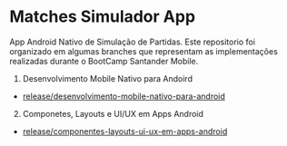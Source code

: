 # Matches Simulador App
App Android Nativo de Simulação de Partidas. Este repositorio foi organizado em algumas branches que representam as implementações realizadas durante o BootCamp Santander Mobile.

1. Desenvolvimento Mobile Nativo para Andoird
  - [release/desenvolvimento-mobile-nativo-para-android](https://github.com/digitalinnovationone/matches-simulator-app/tree/release/desenvolvimento-mobile-nativo-para-android)
2. Componetes, Layouts e UI/UX em Apps Android
  - [release/componentes-layouts-ui-ux-em-apps-android](https://github.com/digitalinnovationone/matches-simulator-app/tree/release/componentes-layouts-ui-ux-em-apps-android)
